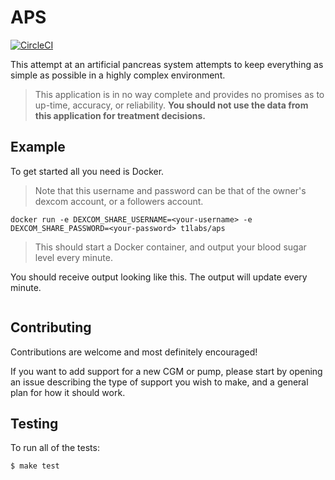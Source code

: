 # APS

[![CircleCI](https://circleci.com/gh/t1labs/aps.svg?style=svg)](https://circleci.com/gh/t1labs/aps)

This attempt at an artificial pancreas system attempts to keep everything as simple as possible in a highly complex environment.

> This application is in no way complete and provides no promises as to up-time, accuracy, or reliability. **You should not use the data from this application for treatment decisions.**

## Example

To get started all you need is Docker.

> Note that this username and password can be that of the owner's dexcom account, or a followers account.

```
docker run -e DEXCOM_SHARE_USERNAME=<your-username> -e DEXCOM_SHARE_PASSWORD=<your-password> t1labs/aps
```

> This should start a Docker container, and output your blood sugar level every minute.

You should receive output looking like this. The output will update every minute.

```{"date":"2019-07-03T19:26:23.9933339Z","glucose":220,"level":"info","sampledAt":"2019-07-03T19:26:23.9932543Z","unit":"mg/dl"}

```

## Contributing

Contributions are welcome and most definitely encouraged!

If you want to add support for a new CGM or pump, please start by opening an issue describing the type of support you wish to make, and a general plan for how it should work.

## Testing

To run all of the tests:

```
$ make test
```
